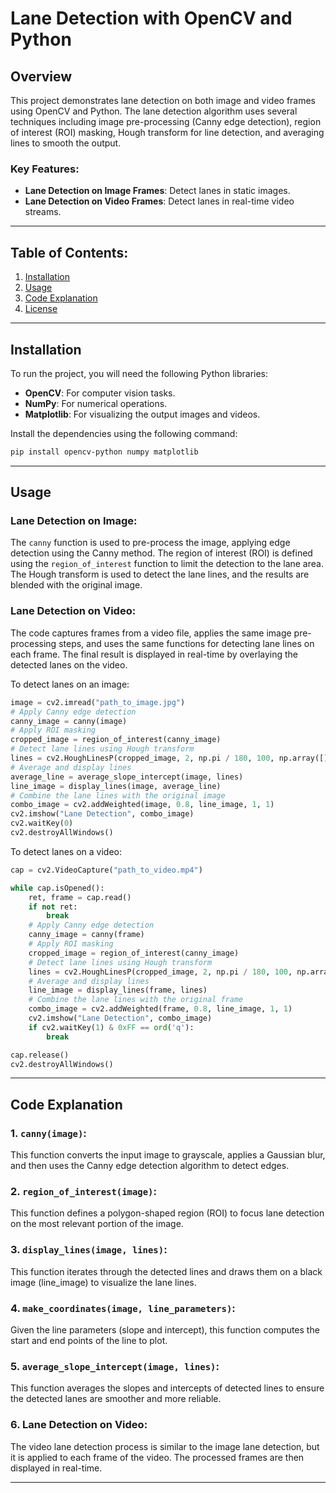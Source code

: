 # Lane Detection with OpenCV and Python

## Overview

This project demonstrates lane detection on both image and video frames using OpenCV and Python. The lane detection algorithm uses several techniques including image pre-processing (Canny edge detection), region of interest (ROI) masking, Hough transform for line detection, and averaging lines to smooth the output.

### Key Features:
- **Lane Detection on Image Frames**: Detect lanes in static images.
- **Lane Detection on Video Frames**: Detect lanes in real-time video streams.

---

## Table of Contents:
1. [Installation](#installation)
2. [Usage](#usage)
3. [Code Explanation](#code-explanation)
4. [License](#license)

---

## Installation

To run the project, you will need the following Python libraries:
- **OpenCV**: For computer vision tasks.
- **NumPy**: For numerical operations.
- **Matplotlib**: For visualizing the output images and videos.

Install the dependencies using the following command:

```bash
pip install opencv-python numpy matplotlib
```

---

## Usage

### Lane Detection on Image:
The `canny` function is used to pre-process the image, applying edge detection using the Canny method. The region of interest (ROI) is defined using the `region_of_interest` function to limit the detection to the lane area. The Hough transform is used to detect the lane lines, and the results are blended with the original image.

### Lane Detection on Video:
The code captures frames from a video file, applies the same image pre-processing steps, and uses the same functions for detecting lane lines on each frame. The final result is displayed in real-time by overlaying the detected lanes on the video.

To detect lanes on an image:
```python
image = cv2.imread("path_to_image.jpg")
# Apply Canny edge detection
canny_image = canny(image)
# Apply ROI masking
cropped_image = region_of_interest(canny_image)
# Detect lane lines using Hough transform
lines = cv2.HoughLinesP(cropped_image, 2, np.pi / 180, 100, np.array([]), minLineLength=40, maxLineGap=5)
# Average and display lines
average_line = average_slope_intercept(image, lines)
line_image = display_lines(image, average_line)
# Combine the lane lines with the original image
combo_image = cv2.addWeighted(image, 0.8, line_image, 1, 1)
cv2.imshow("Lane Detection", combo_image)
cv2.waitKey(0)
cv2.destroyAllWindows()
```

To detect lanes on a video:
```python
cap = cv2.VideoCapture("path_to_video.mp4")

while cap.isOpened():
    ret, frame = cap.read()
    if not ret:
        break
    # Apply Canny edge detection
    canny_image = canny(frame)
    # Apply ROI masking
    cropped_image = region_of_interest(canny_image)
    # Detect lane lines using Hough transform
    lines = cv2.HoughLinesP(cropped_image, 2, np.pi / 180, 100, np.array([]), minLineLength=40, maxLineGap=5)
    # Average and display lines
    line_image = display_lines(frame, lines)
    # Combine the lane lines with the original frame
    combo_image = cv2.addWeighted(frame, 0.8, line_image, 1, 1)
    cv2.imshow("Lane Detection", combo_image)
    if cv2.waitKey(1) & 0xFF == ord('q'):
        break

cap.release()
cv2.destroyAllWindows()
```

---

## Code Explanation

### 1. `canny(image)`:
This function converts the input image to grayscale, applies a Gaussian blur, and then uses the Canny edge detection algorithm to detect edges.

### 2. `region_of_interest(image)`:
This function defines a polygon-shaped region (ROI) to focus lane detection on the most relevant portion of the image.

### 3. `display_lines(image, lines)`:
This function iterates through the detected lines and draws them on a black image (line_image) to visualize the lane lines.

### 4. `make_coordinates(image, line_parameters)`:
Given the line parameters (slope and intercept), this function computes the start and end points of the line to plot.

### 5. `average_slope_intercept(image, lines)`:
This function averages the slopes and intercepts of detected lines to ensure the detected lanes are smoother and more reliable.

### 6. **Lane Detection on Video**:
The video lane detection process is similar to the image lane detection, but it is applied to each frame of the video. The processed frames are then displayed in real-time.

---

